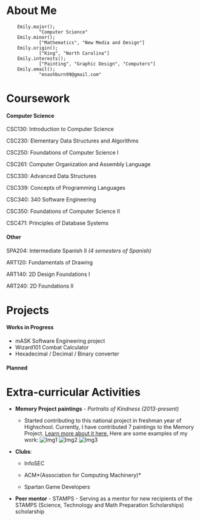 # About Me
        
        Emily.major();
                "Computer Science"
        Emily.minor();
                ["Mathematics", "New Media and Design"]
        Emily.origin();
                ["King", "North Carolina"]
        Emily.interests();
                ["Painting", "Graphic Design", "Computers"]
        Emily.email();
                "enashburn99@gmail.com"
                
# Coursework
#### Computer Science
CSC130: Introduction to Computer Science

CSC230: Elementary Data Structures and Algorithms

CSC250: Foundations of Computer Science I

CSC261: Computer Organization and Assembly Language

CSC330: Advanced Data Structures

CSC339: Concepts of Programming Languages

CSC340: 340 Software Engineering

CSC350: Foundations of Computer Science II

CSC471: Principles of Database Systems


#### Other
SPA204: Intermediate Spanish II *(4 semesters of Spanish)*

ART120: Fundamentals of Drawing

ART140: 2D Design Foundations I

ART240: 2D Foundations II
                
# Projects
#### Works in Progress
- mASK Software Engineering project
- Wizard101 Combat Calculator
- Hexadecimal / Decimal / Binary converter

#### Planned


# Extra-curricular Activities
- **Memory Project paintings** - *Portraits of Kindness (2013-present)*
  * Started contributing to this national project in freshman year of Highschool. Currently, I have contributed 7 paintings to the Memory Project. [Learn more about it here.](https://www.memoryproject.org/) Here are some examples of my work:
        ![Img1](https://imgur.com/8PjN2gS.png)
        ![Img2](https://imgur.com/hUq1noI.png)
        ![Img3](https://imgur.com/0KNIKcC.png)
        
        
- **Clubs**: 
  * InfoSEC
        
  * ACM*(Association for Computing Machinery)*
        
  * Spartan Game Developers

- **Peer mentor** - STAMPS
        - Serving as a mentor for new recipients of the STAMPS (Science, Technology and Math Preparation Scholarships) scholarship
